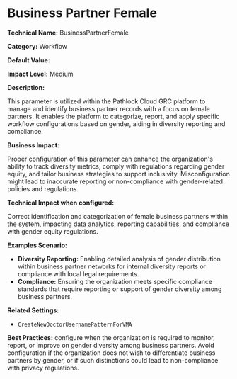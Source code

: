 # Business Partner Female

**Technical Name:** BusinessPartnerFemale

**Category:** Workflow

**Default Value:**

**Impact Level:** Medium

**Description:**

This parameter is utilized within the Pathlock Cloud GRC platform to manage and identify business partner records with a focus on female partners. It enables the platform to categorize, report, and apply specific workflow configurations based on gender, aiding in diversity reporting and compliance.

**Business Impact:**

Proper configuration of this parameter can enhance the organization's ability to track diversity metrics, comply with regulations regarding gender equity, and tailor business strategies to support inclusivity. Misconfiguration might lead to inaccurate reporting or non-compliance with gender-related policies and regulations.

**Technical Impact when configured:**

Correct identification and categorization of female business partners within the system, impacting data analytics, reporting capabilities, and compliance with gender equity regulations.

**Examples Scenario:**

- **Diversity Reporting:** Enabling detailed analysis of gender distribution within business partner networks for internal diversity reports or compliance with local legal requirements.
- **Compliance:** Ensuring the organization meets specific compliance standards that require reporting or support of gender diversity among business partners.

**Related Settings:** 

- `CreateNewDoctorUsernamePatternForVMA`

**Best Practices:** configure when the organization is required to monitor, report, or improve on gender diversity among business partners. Avoid configuration if the organization does not wish to differentiate business partners by gender, or if such distinctions could lead to non-compliance with privacy regulations.